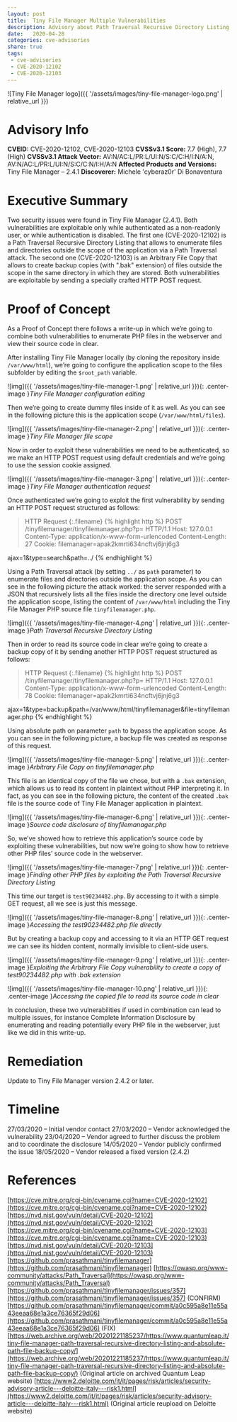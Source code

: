 ```yaml
---
layout: post
title:  Tiny File Manager Multiple Vulnerabilities
description: Advisory about Path Traversal Recursive Directory Listing and Arbitrary File Copy vulnerabilities found on Tiny File Manager.
date:   2020-04-28
categories: cve-advisories
share: true
tags:
 - cve-advisories
 - CVE-2020-12102
 - CVE-2020-12103
---
```


![Tiny File Manager logo]({{ '/assets/images/tiny-file-manager-logo.png' | relative_url }})

# Advisory Info

**CVEID:** CVE-2020-12102, CVE-2020-12103
**CVSSv3.1 Score:** 7.7 (High), 7.7 (High)
**CVSSv3.1 Attack Vector:** AV:N/AC:L/PR:L/UI:N/S:C/C:H/I:N/A:N, AV:N/AC:L/PR:L/UI:N/S:C/C:N/I:H/A:N
**Affected Products and Versions:** Tiny File Manager – 2.4.1
**Discoverer:** Michele 'cyberaz0r' Di Bonaventura

# Executive Summary
Two security issues were found in Tiny File Manager (2.4.1).
Both vulnerabilities are exploitable only while authenticated as a non-readonly user, or while authentication is disabled.
The first one (CVE-2020-12102) is a Path Traversal Recursive Directory Listing that allows to enumerate files and directories outside the scope of the application via a Path Traversal attack.
The second one (CVE-2020-12103) is an Arbitrary File Copy that allows to create backup copies (with ".bak" extension) of files outside the scope in the same directory in which they are stored.
Both vulnerabilities are exploitable by sending a specially crafted HTTP POST request.

# Proof of Concept
As a Proof of Concept there follows a write-up in which we’re going to combine both vulnerabilities to enumerate PHP files in the webserver and view their source code in clear.

After installing Tiny File Manager locally (by cloning the repository inside `/var/www/html`), we’re going to configure the application scope to the files subfolder by editing the `$root_path` variable.

![img]({{ '/assets/images/tiny-file-manager-1.png' | relative_url }}){: .center-image }*Tiny File Manager configuration editing*

Then we’re going to create dummy files inside of it as well. As you can see in the following picture this is the application scope (`/var/www/html/files`).

![img]({{ '/assets/images/tiny-file-manager-2.png' | relative_url }}){: .center-image }*Tiny File Manager file scope*

Now in order to exploit these vulnerabilities we need to be authenticated, so we make an HTTP POST request using default credentials and we’re going to use the session cookie assigned.

![img]({{ '/assets/images/tiny-file-manager-3.png' | relative_url }}){: .center-image }*Tiny File Manager authentication request*

Once authenticated we’re going to exploit the first vulnerability by sending an HTTP POST request structured as follows:

>HTTP Request
{:.filename}
{% highlight http %}
POST /tinyfilemanager/tinyfilemanager.php?p= HTTP/1.1
Host: 127.0.0.1
Content-Type: application/x-www-form-urlencoded
Content-Length: 27
Cookie: filemanager=apak2kmrti634ncftvj6jnj6g3

ajax=1&type=search&path=../
{% endhighlight %}

Using a Path Traversal attack (by setting `../` as `path` parameter) to enumerate files and directories outside the application scope. As you can see in the following picture the attack worked: the server responded with a JSON that recursively lists all the files inside the directory one level outside the application scope, listing the content of `/var/www/html` including the Tiny File Manager PHP source file `tinyfilemanager.php`.

![img]({{ '/assets/images/tiny-file-manager-4.png' | relative_url }}){: .center-image }*Path Traversal Recursive Directory Listing*

Then in order to read its source code in clear we’re going to create a backup copy of it by sending another HTTP POST request structured as follows:

>HTTP Request
{:.filename}
{% highlight http %}
POST /tinyfilemanager/tinyfilemanager.php?p= HTTP/1.1
Host: 127.0.0.1
Content-Type: application/x-www-form-urlencoded
Content-Length: 78
Cookie: filemanager=apak2kmrti634ncftvj6jnj6g3

ajax=1&type=backup&path=/var/www/html/tinyfilemanager&file=tinyfilemanager.php
{% endhighlight %}

Using absolute path on parameter `path` to bypass the application scope. As you can see in the following picture, a backup file was created as response of this request.

![img]({{ '/assets/images/tiny-file-manager-5.png' | relative_url }}){: .center-image }*Arbitrary File Copy on tinyfilemanager.php*

This file is an identical copy of the file we chose, but with a `.bak` extension, which allows us to read its content in plaintext without PHP interpreting it.
In fact, as you can see in the following picture, the content of the created `.bak` file is the source code of Tiny File Manager application in plaintext.

![img]({{ '/assets/images/tiny-file-manager-6.png' | relative_url }}){: .center-image }*Source code disclosure of tinyfilemanager.php*

So, we’ve showed how to retrieve this application’s source code by exploiting these vulnerabilities, but now we’re going to show how to retrieve other PHP files’ source code in the webserver.

![img]({{ '/assets/images/tiny-file-manager-7.png' | relative_url }}){: .center-image }*Finding other PHP files by exploiting the Path Traversal Recursive Directory Listing*

This time our target is `test90234482.php`. By accessing to it with a simple GET request, all we see is just this message.

![img]({{ '/assets/images/tiny-file-manager-8.png' | relative_url }}){: .center-image }*Accessing the test90234482.php file directly*

But by creating a backup copy and accessing to it via an HTTP GET request we can see its hidden content, normally invisible to client-side users.

![img]({{ '/assets/images/tiny-file-manager-9.png' | relative_url }}){: .center-image }*Exploiting the Arbitrary File Copy vulnerability to create a copy of test90234482.php with .bak extension*

![img]({{ '/assets/images/tiny-file-manager-10.png' | relative_url }}){: .center-image }*Accessing the copied file to read its source code in clear*

In conclusion, these two vulnerabilities if used in combination can lead to multiple issues, for instance Complete Information Disclosure by enumerating and reading potentially every PHP file in the webserver, just like we did in this write-up.

# Remediation
Update to Tiny File Manager version 2.4.2 or later.

# Timeline
27/03/2020 – Initial vendor contact
27/03/2020 – Vendor acknowledged the vulnerability
23/04/2020 – Vendor agreed to further discuss the problem and to coordinate the disclosure
14/05/2020 – Vendor publicly confirmed the issue
18/05/2020 – Vendor released a fixed version (2.4.2)

# References
[https://cve.mitre.org/cgi-bin/cvename.cgi?name=CVE-2020-12102](https://cve.mitre.org/cgi-bin/cvename.cgi?name=CVE-2020-12102)
[https://nvd.nist.gov/vuln/detail/CVE-2020-12102](https://nvd.nist.gov/vuln/detail/CVE-2020-12102)
[https://cve.mitre.org/cgi-bin/cvename.cgi?name=CVE-2020-12103](https://cve.mitre.org/cgi-bin/cvename.cgi?name=CVE-2020-12103)
[https://nvd.nist.gov/vuln/detail/CVE-2020-12103](https://nvd.nist.gov/vuln/detail/CVE-2020-12103)
[https://github.com/prasathmani/tinyfilemanager](https://github.com/prasathmani/tinyfilemanager)
[https://owasp.org/www-community/attacks/Path_Traversal](https://owasp.org/www-community/attacks/Path_Traversal)
[https://github.com/prasathmani/tinyfilemanager/issues/357](https://github.com/prasathmani/tinyfilemanager/issues/357) (CONFIRM)
[https://github.com/prasathmani/tinyfilemanager/commit/a0c595a8e11e55a43eeaa68e1a3ce76365f29d06](https://github.com/prasathmani/tinyfilemanager/commit/a0c595a8e11e55a43eeaa68e1a3ce76365f29d06) (FIX)
[https://web.archive.org/web/20201221185237/https://www.quantumleap.it/tiny-file-manager-path-traversal-recursive-directory-listing-and-absolute-path-file-backup-copy/](https://web.archive.org/web/20201221185237/https://www.quantumleap.it/tiny-file-manager-path-traversal-recursive-directory-listing-and-absolute-path-file-backup-copy/) (Original article on archived Quantum Leap website)
[https://www2.deloitte.com/it/it/pages/risk/articles/security-advisory-article---deloitte-italy---risk1.html](https://www2.deloitte.com/it/it/pages/risk/articles/security-advisory-article---deloitte-italy---risk1.html) (Original article reupload on Deloitte website)